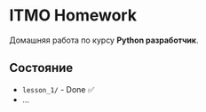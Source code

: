 # ITMO Homework

Домашняя работа по курсу **Python разработчик**.

## Состояние
- `lesson_1/` - Done ✅
- ...



